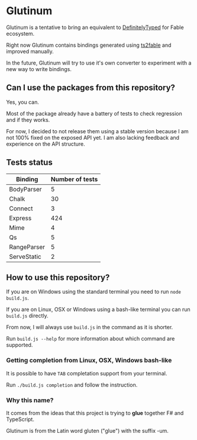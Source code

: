 # Glutinum

Glutinum is a tentative to bring an equivalent to [DefinitelyTyped](https://github.com/DefinitelyTyped/DefinitelyTyped) for Fable ecosystem.

Right now Glutinum contains bindings generated using [ts2fable](https://github.com/fable-compiler/ts2fable/) and improved manually.

In the future, Glutinum will try to use it's own converter to experiment with a new way to write bindings.

## Can I use the packages from this repository?

Yes, you can.

Most of the package already have a battery of tests to check regression and if they works.

For now, I decided to not release them using a stable version because I am not 100% fixed on the exposed API yet. I am also lacking feedback and experience on the API structure.

## Tests status

<!-- DON'T REMOVE - begin tests status -->

| Binding | Number of tests |
|---------|-----------------|
| BodyParser | 5 |
| Chalk | 30 |
| Connect | 3 |
| Express | 424 |
| Mime | 4 |
| Qs | 5 |
| RangeParser | 5 |
| ServeStatic | 2 |

<!-- DON'T REMOVE - end tests status -->

## How to use this repository?

If you are on Windows using the standard terminal you need to run `node build.js`.

If you are on Linux, OSX or Windows using a bash-like terminal you can run `build.js` directly.

From now, I will always use `build.js` in the command as it is shorter.

Run `build.js --help` for more information about which command are supported.

### Getting completion from Linux, OSX, Windows bash-like

It is possible to have `TAB` completation support from your terminal.

Run `./build.js completion` and follow the instruction.

### Why this name?

It comes from the ideas that this project is trying to **glue** together F# and TypeScript.

Glutinum is from the Latin word gluten ("glue") with the suffix -um.
